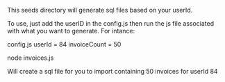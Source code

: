 This seeds directory will generate sql files based on your userId.

To use, just add the userID in the config.js then run the js file associated with what you want to generate. For intance:

config.js
userId = 84
invoiceCount = 50

node invoices.js

Will create a sql file for you to import containing 50 invoices for userId 84
